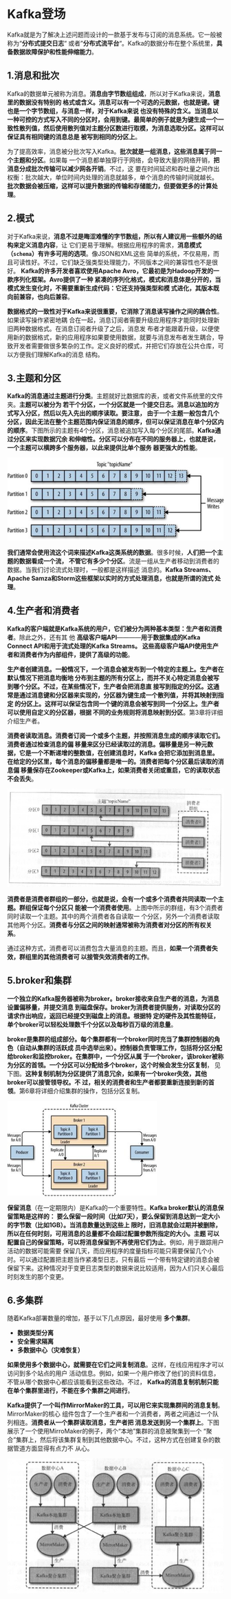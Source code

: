 Kafka登场
================================================================================
Kafka就是为了解决上述问题而设计的一款基于发布与订阅的消息系统。它一般被称为“**分布式提交日志**“
或者”**分布式流平台**“。Kafka的数据分布在整个系统里，**具备数据故障保护和性能伸缩能力**。

## 1.消息和批次
Kafka的数据单元被称为消息。**消息由字节数组组成**，所以对于Kafka来说，**消息里的数据没有特别的
格式或含义。消息可以有一个可选的元数据，也就是键。键也是一个字节数组，与消息一样，对于Kafka来说
也没有特殊的含义。当消息以一种可控的方式写入不同的分区时，会用到键。最简单的例子就是为键生成一个一
致性散列值，然后使用散列值对主题分区数进行取模，为消息选取分区。这样可以保证具有相同键的消息总是
被写到相同的分区上**。

为了提高效率，消息被分批次写入Kafka。**批次就是一组消息，这些消息属于同一个主题和分区**。如果每
一个消息都单独穿行于网络，会导致大量的网络开销，**把消息分成批次传输可以减少网各开销**。不过，这
要在时间延迟和吞吐量之间作出权衡：批次越大，单位时间内处理的消息就越多，单个消息的传输时间就越长。
**批次数据会被压缩，这样可以提升数据的传输和存储能力，但要做更多的计算处理**。

## 2.模式 
对于Kafka来说，**消息不过是晦涩难懂的字节数组，所以有人建议用一些额外的结构来定义消息内容**，让
它们更易于理解。根据应用程序的需求，**消息模式（`schema`）有许多可用的选项**。像JSON和XML这些
简单的系统，不仅易用，而且可读性好。不过，它们缺乏强类型处理能力，不同版本之间的兼容性也不是很好。
**Kafka的许多开发者喜欢使用Apache Avro，它最初是为Hadoop开发的一款序列化框架。Avro提供了一种
紧凑的序列化格式，模式和消息体是分开的，当模式发生变化时，不需要重新生成代码：它还支持强类型和模
式进化，其版本既向前兼容，也向后兼容**。

**数据格式的一致性对于Kafka来说很重要，它消除了消息读写操作之间的耦合性**。如果读写操作紧密地耦
合在一起，消息订阅者需要升级应用程序才能同时处理新旧两种数据格式。在消息订阅者升级了之后，消息发
布者才能跟着升级，以便使用新的数据格式，新的应用程序如果要使用数据，就要与消息发布者发生耦合，导
致开发者需要做很多繁杂的工作。定义良好的模式，并把它们存放在公共仓库，可以方便我们理解Kafka的消息
结构。

## 3.主题和分区
**Kafka的消息通过主题进行分类**。主题就好比数据库的表，或者文件系统里的文件夹。**主题可以被分为
若干个分区，一个分区就是一个提交日志。消息以追加的方式写入分区，然后以先入先出的顺序读取。要注意，
由于一个主题一般包含几个分区，因此无法在整个主题范围内保证消息的顺序，但可以保证消息在单个分区内
的顺序**。下图所示的主题有4个分区，消息被追加写入每个分区的尾部。**Kafka通过分区来实现数据冗余
和伸缩性。分区可以分布在不同的服务器上，也就是说，一个主题可以横跨多个服务器，以此来提供比单个服务
器更强大的性能**。

![主题和分区](img/1.jpg)

**我们通常会使用流这个词来描述Kafka这类系统的数据**。很多时候，**人们把一个主题的数据看成一个流，
不管它有多少个分区**。流是一组从生产者移动到消费者的数据。当我们讨论流式处理时，一般都是这样描述
消息的。**Kafka Streams、Apache Samza和Storm这些框架以实时的方式处理消息，也就是所谓的流式
处理**。

## 4.生产者和消费者 
**Kafka的客户端就是Kafka系统的用户，它们被分为两种基本类型：生产者和消费者**。除此之外，还有其
他 **高级客户端API**————**用于数据集成的Kafka Connect API和用于流式处理的Kafka Streams。
这些高级客户端API使用生产者和消费者作为内部组件，提供了高级的功能**。

**生产者创建消息。一般情况下，一个消息会被发布到一个特定的主题上。生产者在默认情况下把消息均衡地
分布到主题的所有分区上，而并不关心特定消息会被写到哪个分区。不过，在某些情况下，生产者会把消息直
接写到指定的分区。这通常是通过消息键和分区器来实现的，分区器为键生成一个散列值，并将其映射到指定
的分区上。这样可以保证包含同一个键的消息会被写到同一个分区上。生产者可以使用自定义的分区器，根据
不同的业务规则将消息映射到分区**。第3章将详细介绍生产者。

**消费者读取消息。消费者订阅一个或多个主题，并按照消息生成的顺序读取它们。消费者通过检查消息的偏
移量来区分已经读取过的消息。偏移量是另一种元数据，它是一个不断递增的整数值，在创建消息时，Kafka
会把它添加到消息里。在给定的分区里，每个消息的偏移量都是唯一的。消费者把每个分区最后读取的消息偏
移量保存在Zookeeper或Kafka上，如果消费者关闭或重启，它的读取状态不会丢失**。 

![消费者](img/2.png)

**消费者是消费者群组的一部分，也就是说，会有一个或多个消费者共同读取一个主题。群组保证每个分区只
能被一个消费者使用**。上图中所示的群组，有3个消费者同时读取一个主题。其中的两个消费者各自读取一
个分区，另外一个消费者读取其他两个分区。**消费者与分区之间的映射通常被称为消费者对分区的所有权关
系**。

通过这种方式，消费者可以消费包含大量消息的主题。而且，**如果一个消费者失效，群组里的其他消费者可
以接管失效消费者的工作**。

## 5.broker和集群
**一个独立的Kafka服务器被称为broker。broker接收来自生产者的消息，为消息设置偏移量，并提交消息
到磁盘保存。broker为消费者提供服务，对读取分区的请求作出响应，返回已经提交到磁盘上的消息。根据特
定的硬件及其性能特征，单个broker可以轻松处理数千个分区以及每秒百万级的消息量**。

**broker是集群的组成部分。每个集群都有一个broker同时充当了集群控制器的角色（自动从集群的活跃成
员中选举出来）。控制器负责管理工作，包括将分区分配给broker和监控broker。在集群中，一个分区从属
于一个broker，该broker被称为分区的首领。一个分区可以分配给多个broker，这个时候会发生分区复制**，
见下图。**这种复制机制为分区提供了消息冗余，如果有一个broker失效，其他broker可以接管领导权。不
过，相关的消费者和生产者都要重新连接到新的首领**。第6章将详细介绍集群的操作，包括分区复制。

![broker和集群](img/3.jpg)

**保留消息**（在一定期限内）是Kafka的一个重要特性。**Kafka broker默认的消息保留策略是这样的：
要么保留一段时间（比如7天），要么保留到消息达到一定大小的字节数（比如1GB）。当消息数量达到这些上
限时，旧消息就会过期并被删除，所以在任何时刻，可用消息的总量都不会超过配置参数所指定的大小。主题
可以配置自己的保留策略，可以将消息保留到不再使用它们为止**。例如，用于跟踪用户活动的数据可能需要
保留几天，而应用程序的度量指标可能只需要保留几个小时。可以通过配置把主题当作紧凑型日志，只有最后
一个带有特定键的消息会被保留下来。这种情况对于变更日志类型的数据来说比较适用，因为人们只关心最后
时刻发生的那个变更。

## 6.多集群
随着Kafka部署数量的增加，基于以下几点原因，最好使用 **多个集群**。
+ **数据类型分离** 
+ **安全需求隔离**
+ **多数据中心（灾难恢复）**

**如果使用多个数据中心，就需要在它们之间复制消息**。这样，在线应用程序才可以访问到多个站点的用户
活动信息。例如，如果一个用户修改了他们的资料信息，不管从哪个数据中心都应该能看到这些改动。不过，
**Kafka的消息复制机制只能在单个集群里进行，不能在多个集群之间进行**。

**Kafka提供了一个叫作MirrorMaker的工具，可以用它来实现集群间的消息复制**。MirrorMaker的核心
组件包含了一个生产者和一个消费者，两者之间通过一个队列相连。**消费者从一个集群读取消息，生产者把
消息发送到另一个集群上**。下图展示了一个使用MirroMaker的例子，两个“本地”集群的消息被聚集到一个
“聚合”集群上，然后将该集群复制到其他数据中心。不过，这种方式在创建复杂的数据管道方面显得有点力不
从心。

![MirrorMaker](img/4.jpeg)














